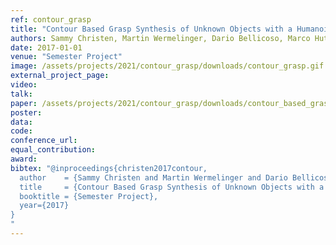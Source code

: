 ```yaml
---
ref: contour_grasp
title: "Contour Based Grasp Synthesis of Unknown Objects with a Humanoid Hand"
authors: Sammy Christen, Martin Wermelinger, Dario Bellicoso, Marco Hutter
date: 2017-01-01
venue: "Semester Project"
image: /assets/projects/2021/contour_grasp/downloads/contour_grasp.gif
external_project_page: 
video: 
talk: 
paper: /assets/projects/2021/contour_grasp/downloads/contour_based_grasping.pdf
poster: 
data: 
code: 
conference_url: 
equal_contribution: 
award: 
bibtex: "@inproceedings{christen2017contour,
  author    = {Sammy Christen and Martin Wermelinger and Dario Bellicoso and Marco Hutter},
  title     = {Contour Based Grasp Synthesis of Unknown Objects with a Humanoid Hand},
  booktitle = {Semester Project},
  year={2017}
}
"
---
```

